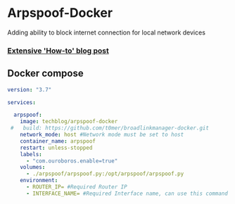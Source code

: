 # Arpspoof-Docker

Adding ability to block internet connection for local network devices

### [Extensive 'How-to' blog post](https://en.techblog.co.il/2021/03/15/home-assistant-cut-internet-connection-using-arpspoof/?doing_wp_cron=1615919526.6847729682922363281250)

## Docker compose

```yaml
version: "3.7"

services:

  arpspoof:
    image: techblog/arpspoof-docker
 #   build: https://github.com/t0mer/broadlinkmanager-docker.git
    network_mode: host #Network mode must be set to host
    container_name: arpspoof
    restart: unless-stopped
    labels:
      - "com.ouroboros.enable=true"
    volumes:
      - ./arpspoof/arpspoof.py:/opt/arpspoof/arpspoof.py
    environment:
      - ROUTER_IP= #Required Router IP
      - INTERFACE_NAME= #Required Interface name, can use this command to get it: ip route get 8.8.8.8 | sed -nr 's/.*dev ([^\ ]+).*/\1/p'
```
